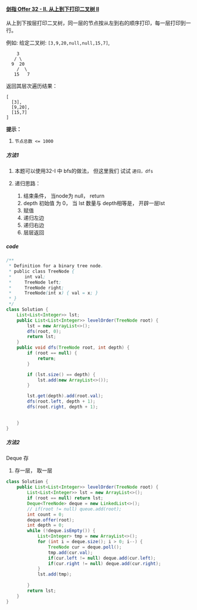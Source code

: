 #### [剑指 Offer 32 - II. 从上到下打印二叉树 II](https://leetcode-cn.com/problems/cong-shang-dao-xia-da-yin-er-cha-shu-ii-lcof/)



从上到下按层打印二叉树，同一层的节点按从左到右的顺序打印，每一层打印到一行。

 

例如:
给定二叉树: `[3,9,20,null,null,15,7]`,

```
    3
   / \
  9  20
    /  \
   15   7
```

返回其层次遍历结果：

```
[
  [3],
  [9,20],
  [15,7]
]
```

 

**提示：**

1. `节点总数 <= 1000`



##### 方法1

1. 本题可以使用32-I 中 bfs的做法， 但这里我们 试试 `递归，dfs`

2. 递归思路：
   1. 结束条件， 当node为 null， return
   2. depth 初始值 为 0， 当  lst 数量与 depth相等是， 开辟一层lst
   3. 赋值
   4. 递归左边
   5. 递归右边
   6. 层层返回



##### code

```java
/**
 * Definition for a binary tree node.
 * public class TreeNode {
 *     int val;
 *     TreeNode left;
 *     TreeNode right;
 *     TreeNode(int x) { val = x; }
 * }
 */
class Solution {
    List<List<Integer>> lst;
    public List<List<Integer>> levelOrder(TreeNode root) {
        lst = new ArrayList<>();
        dfs(root, 0);
        return lst;
    }
    public void dfs(TreeNode root, int depth) {
        if (root == null) {
            return;
        }

        if (lst.size() == depth) {
            lst.add(new ArrayList<>());
        }

        lst.get(depth).add(root.val);
        dfs(root.left, depth + 1);
        dfs(root.right, depth + 1);
                

    }
}
```







##### 方法2

Deque 存

1. 存一层， 取一层

```java
class Solution {
    public List<List<Integer>> levelOrder(TreeNode root) {
        List<List<Integer>> lst = new ArrayList<>();
        if (root == null) return lst;
        Deque<TreeNode> deque = new LinkedList<>();
        // if(root != null) queue.add(root);        
        int count = 0;
        deque.offer(root);
        int depth = 0;
        while (!deque.isEmpty()) {
            List<Integer> tmp = new ArrayList<>();
            for (int i = deque.size(); i > 0; i--) {
                TreeNode cur = deque.poll();
                tmp.add(cur.val);
                if(cur.left != null) deque.add(cur.left);
                if(cur.right != null) deque.add(cur.right);                
            }
            lst.add(tmp);
            
        }
        return lst;
    }
}
```



